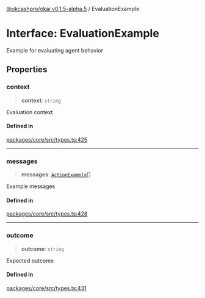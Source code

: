 [@okcashpro/okai v0.1.5-alpha.5](../index.md) / EvaluationExample

# Interface: EvaluationExample

Example for evaluating agent behavior

## Properties

### context

> **context**: `string`

Evaluation context

#### Defined in

[packages/core/src/types.ts:425](https://github.com/okcashpro/okai/blob/main/packages/core/src/types.ts#L425)

***

### messages

> **messages**: [`ActionExample`](ActionExample.md)[]

Example messages

#### Defined in

[packages/core/src/types.ts:428](https://github.com/okcashpro/okai/blob/main/packages/core/src/types.ts#L428)

***

### outcome

> **outcome**: `string`

Expected outcome

#### Defined in

[packages/core/src/types.ts:431](https://github.com/okcashpro/okai/blob/main/packages/core/src/types.ts#L431)

